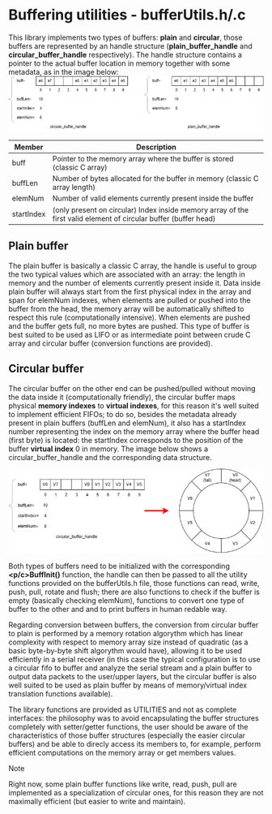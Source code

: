 # Buffering utilities - bufferUtils.h/.c
This library implements two types of buffers: **plain** and **circular**, those buffers are represented by an handle structure (**plain_buffer_handle** and **circular_buffer_handle** respectively).
The handle structure contains a pointer to the actual buffer location in memory together with some metadata, as in the image below:
![buffers structures](pics/buffers.png)

| **Member** | **Description** |
|------------|-----------------|
| buff       | Pointer to the memory array where the buffer is stored (classic C array) |
| buffLen | Number of bytes allocated for the buffer in memory (classic C array length) |
| elemNum | Number of valid elements currently present inside the buffer |
| startIndex | (only present on circular) Index inside memory array of the first valid element of circular buffer (buffer head) |

## Plain buffer
The plain buffer is basically a classic C array, the handle is useful to group the two typical values which are associated with an array: the length in memory and the number of elements currently present inside it. Data inside plain buffer will always start from the first physical index in the array and span for elemNum indexes, when elements are pulled or pushed into the buffer from the head, the memory array will be automatically shifted to respect this rule (computationally intensive).
When elements are pushed and the buffer gets full, no more bytes are pushed.
This type of buffer is best suited to be used as LIFO or as intermediate point between crude C array and circular buffer (conversion functions are provided).

## Circular buffer
The circular buffer on the other end can be pushed/pulled without moving the data inside it (computationally friendly), the circular buffer maps physical **memory indexes** to **virtual indexes**, for this reason it's well suited to implement efficient FIFOs; to do so, besides the metadata already present in plain buffers (buffLen and elemNum), it also has a startIndex number representing the index on the memory array where the buffer head (first byte) is located: the startIndex corresponds to the position of the buffer **virtual index** 0 in memory. The image below shows a circular_buffer_handle and the corresponding data structure.

![circular buffer](pics/cBuff.png)

Both types of buffers need to be initialized with the corresponding **<p/c>BuffInit()** function, the handle can then be passed to all the utility functions provided on the bufferUtils.h file, those functions can read, write, push, pull, rotate and flush; there are also functions to check if the buffer is empty (basically checking elemNum), functions to convert one type of buffer to the other and and to print buffers in human redable way.

Regarding conversion between buffers, the conversion from circular buffer to plain is performed by a memory rotation algorythm which has linear complexity with respect to memory array size instead of quadratic (as a basic byte-by-byte shift algorythm would have), allowing it to be used efficiently in a serial receiver (in this case the typical configuration is to use a circular fifo to buffer and analyze the serial stream and a plain buffer to output data packets to the user/upper layers, but the circular buffer is also well suited to be used as plain buffer by means of memory/virtual index translation functions available).

The library functions are provided as UTILITIES and not as complete interfaces: the philosophy was to avoid encapsulating the buffer structures completely with setter/getter functions, the user should be aware of the characteristics of those buffer structures (especially the easier circular buffers) and be able to direcly access its members to, for example, perform efficient computations on the memory array or get members values.

> [!NOTE]
> Right now, some plain buffer functions like write, read, push, pull are implemented as a specialization of circular ones, for this reason they are not maximally efficient (but easier to write and maintain).


